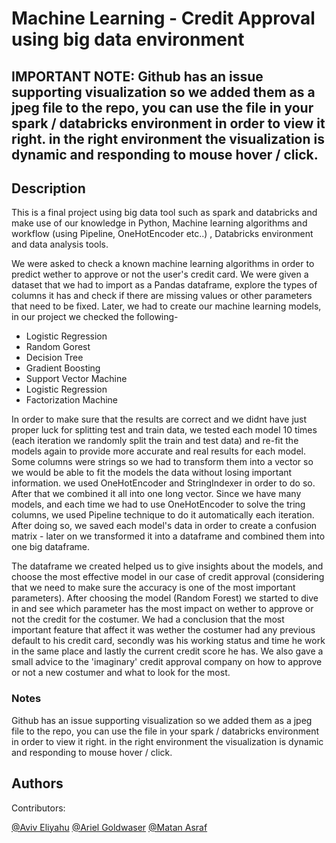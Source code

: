 # Machine Learning - Credit Approval using big data environment
## IMPORTANT NOTE: Github has an issue supporting visualization so we added them as a jpeg file to the repo, you can use the file in your spark / databricks environment in order to view it right. in the right environment the visualization is dynamic and responding to mouse hover / click.


## Description
This is a final project using big data tool such as spark and databricks and make use of our knowledge in Python, Machine learning algorithms and workflow (using Pipeline, OneHotEncoder etc..) , Databricks environment and data analysis tools.

We were asked to check a known machine learning algorithms in order to predict wether to approve or not the user's credit card.
We were given a dataset that we had to import as a Pandas dataframe, explore the types of columns it has and check if there are missing values or other parameters that need to be fixed.
Later, we had to create our machine learning models, in our project we checked the following- 
* Logistic Regression
* Random Gorest
* Decision Tree
* Gradient Boosting
* Support Vector Machine
* Logistic Regression
* Factorization Machine

In order to make sure that the results are correct and we didnt have just proper luck for splitting test and train data, we tested each model 10 times (each iteration we randomly split the train and test data) and re-fit the models again to provide more accurate and real results for each model.
Some columns were strings so we had to transform them into a vector so we would be able to fit the models the data without losing important information. we used OneHotEncoder and StringIndexer in order to do so. After that we combined it all into one long vector.
Since we have many models, and each time we had to use OneHotEncoder to solve the tring columns, we used Pipeline technique to do it automatically each iteration.
After doing so, we saved each model's data in order to create a confusion matrix - later on we transformed it into a dataframe and combined them into one big dataframe.

The dataframe we created helped us to give insights about the models, and choose the most effective model in our case of credit approval (considering that we need to make sure the accuracy is one of the most important parameters).
After choosing the model (Random Forest) we started to dive in and see which parameter has the most impact on wether to approve or not the credit for the costumer.
We had a conclusion that the most important feature that affect it was wether the costumer had any previous default to his credit card, secondly was his working status and time he work in the same place and lastly the current credit score he has.
We also gave a small advice to the 'imaginary' credit approval company on how to approve or not a new costumer and what to look for the most.


### Notes
Github has an issue supporting visualization so we added them as a jpeg file to the repo, you can use the file in your spark / databricks environment in order to view it right. in the right environment the visualization is dynamic and responding to mouse hover / click.


## Authors

Contributors:

[@Aviv Eliyahu](https://github.com/aviveliyahu)
[@Ariel Goldwaser](https://github.com/ArielGold1)
[@Matan Asraf](https://github.com/matanasaraf)
